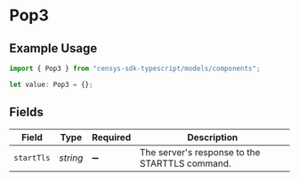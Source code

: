 # Pop3

## Example Usage

```typescript
import { Pop3 } from "censys-sdk-typescript/models/components";

let value: Pop3 = {};
```

## Fields

| Field                                          | Type                                           | Required                                       | Description                                    |
| ---------------------------------------------- | ---------------------------------------------- | ---------------------------------------------- | ---------------------------------------------- |
| `startTls`                                     | *string*                                       | :heavy_minus_sign:                             | The server's response to the STARTTLS command. |